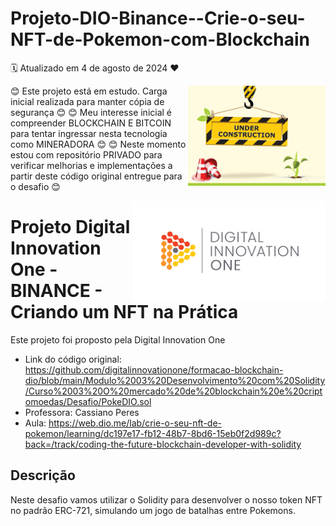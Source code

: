 # Projeto-DIO-Binance--Crie-o-seu-NFT-de-Pokemon-com-Blockchain

:spiral_calendar: Atualizado em 4 de agosto de 2024 :heart:

<img align="right" alt="GIF" height="160px" src="https://github.com/rdeconti/rdeconti-resources/blob/main/under_construction.gif" />

:blush: Este projeto está em estudo. Carga inicial realizada para manter cópia de segurança :blush:
:blush: Meu interesse inicial é compreender BLOCKCHAIN E BITCOIN para tentar ingressar nesta tecnologia como MINERADORA :blush:
:blush: Neste momento estou com repositório PRIVADO para verificar melhorias e implementações a partir deste código original entregue para o desafio :blush:

<img align="right" alt="GIF" height="160px" src="https://github.com/rdeconti/rdeconti-resources/blob/main/Digital%20Innovation%20One%20-%20Logotipo.png" />

# Projeto Digital Innovation One - BINANCE - Criando um NFT na Prática
Este projeto foi proposto pela Digital Innovation One
- Link do código original: https://github.com/digitalinnovationone/formacao-blockchain-dio/blob/main/Modulo%2003%20Desenvolvimento%20com%20Solidity/Curso%2003%20O%20mercado%20de%20blockchain%20e%20criptomoedas/Desafio/PokeDIO.sol
- Professora: Cassiano Peres
- Aula: https://web.dio.me/lab/crie-o-seu-nft-de-pokemon/learning/dc197e17-fb12-48b7-8bd6-15eb0f2d989c?back=/track/coding-the-future-blockchain-developer-with-solidity

## Descrição
Neste desafio vamos utilizar o Solidity para desenvolver o nosso token NFT no padrão ERC-721, simulando um jogo de batalhas entre Pokemons.
